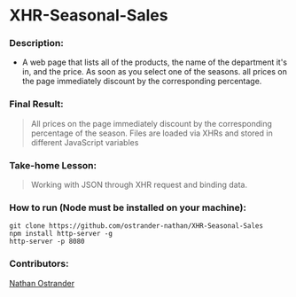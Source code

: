 # XHR-Seasonal-Sales

### Description: 

*  A web page that lists all of the products, the name of the department it's in, and the price. As soon as you select one of the seasons. all prices on the page immediately  discount by the corresponding percentage.

### Final Result:
> All prices on the page immediately  discount by the corresponding percentage of the season. Files are loaded via XHRs and stored in different JavaScript variables

### Take-home Lesson:

> Working with JSON through XHR request and binding data.


### How to run (Node must be installed on your machine):
```
git clone https://github.com/ostrander-nathan/XHR-Seasonal-Sales
npm install http-server -g
http-server -p 8080
```


### Contributors:
[Nathan Ostrander](https://github.com/ostrander-nathan)